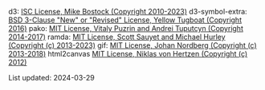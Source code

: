 d3: [ISC License, Mike Bostock (Copyright 2010-2023)](https://github.com/d3/d3/blob/main/LICENSE)
d3-symbol-extra: [BSD 3-Clause "New" or "Revised" License, Yellow Tugboat (Copyright 2016)](https://github.com/YellowTugboat/d3-symbol-extra)
pako: [MIT License, Vitaly Puzrin and Andrei Tuputcyn (Copyright 2014-2017)](https://github.com/nodeca/pako/blob/master/LICENSE)
ramda: [MIT License, Scott Sauyet and Michael Hurley (Copyright (c) 2013-2023)](https://github.com/ramda/ramda/blob/master/LICENSE.txt)
gif: [MIT License, Johan Nordberg (Copyright (c) 2013-2018)](https://github.com/jnordberg/gif.js/blob/master/LICENSE)
html2canvas [MIT License, Niklas von Hertzen (Copyright (c) 2012)](https://github.com/niklasvh/html2canvas/blob/master/LICENSE)

List updated: 2024-03-29

